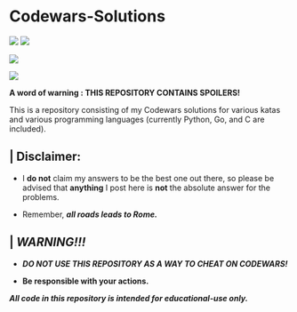 # Codewars-Solutions

![](https://img.shields.io/badge/Language-Python-success?logo=Python)
![](https://img.shields.io/badge/Language-Golang-success?logo=Go)

![](https://img.shields.io/badge/Warning-Spoiler-critical?style=for-the-badge)

![](https://www.codewars.com/users/PeterAjaaa/badges/large)

**A word of warning : THIS REPOSITORY CONTAINS SPOILERS!**

This is a repository consisting of my Codewars solutions for various katas and various programming languages (currently Python, Go, and C are included).

## | **Disclaimer:** 

* I **do not** claim my answers to be the best one out there, so please be advised that **anything** I post here is **not** the absolute answer for the problems.

* Remember, ***all roads leads to Rome.***

## | ***WARNING!!!***

* ***DO NOT USE THIS REPOSITORY AS A WAY TO CHEAT ON CODEWARS!***

* **Be responsible with your actions.**

***All code in this repository is intended for educational-use only.***
